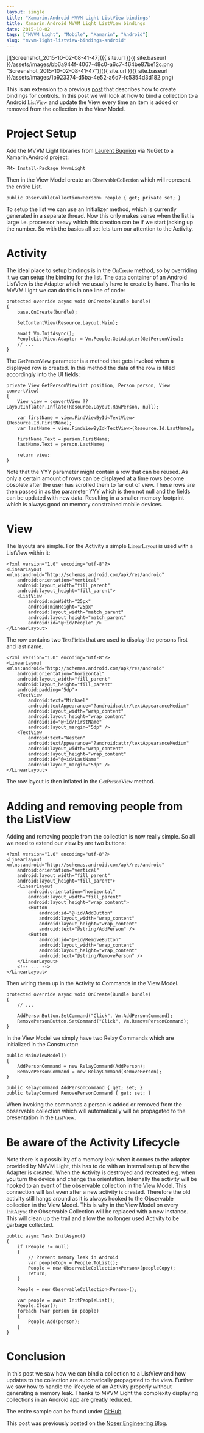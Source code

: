 ```yaml
---
layout: single
title: "Xamarin.Android MVVM Light ListView bindings"
title: Xamarin.Android MVVM Light ListView bindings
date: 2015-10-02
tags: ["MVVM Light", "Mobile", "Xamarin", "Android"]
slug: "mvvm-light-listview-bindings-android"
---
```


[![Screenshot_2015-10-02-08-41-47]({{ site.url }}{{ site.baseurl }}/assets/images/bb6a944f-4067-48c0-a6c7-464be87be12c.png "Screenshot_2015-10-02-08-41-47")]({{ site.url }}{{ site.baseurl }}/assets/images/1b923374-d5ba-4e52-a6d7-fc5354d3d182.png)
 
This is an extension to a previous [post](https://mallibone.com/post/xamarinandroid-and-mvvm-light-bindings) that describes how to create bindings for controls. In this post we will look at how to bind a collection to a Android <font face="Consolas">ListView</font> and update the View every time an item is added or removed from the collection in the View Model.
 
# Project Setup
 
Add the MVVM Light libraries from [Laurent Bugnion](http://www.galasoft.ch/) via NuGet to a Xamarin.Android project:


    PM> Install-Package MvvmLight


Then in the View Model create an <font face="Consolas">ObservableCollection</font> which will represent the entire List.


    public ObservableCollection<Person> People { get; private set; }


To setup the list we can use an Initializer method, which is currently generated in a separate thread. Now this only makes sense when the list is large i.e. processor heavy which this creation can be if we start jacking up the number. So with the basics all set lets turn our attention to the Activity.

# Activity

The ideal place to setup bindings is in the <font face="Consolas">OnCreate</font> method, so by overriding it we can setup the binding for the list. The data container of an Android ListView is the Adapter which we usually have to create by hand. Thanks to MVVM Light we can do this in one line of code:


    protected override async void OnCreate(Bundle bundle)
    {
        base.OnCreate(bundle);
    
        SetContentView(Resource.Layout.Main);
    
        await Vm.InitAsync();
        PeopleListView.Adapter = Vm.People.GetAdapter(GetPersonView);
        // ...
    }


The <font face="Consolas">GetPersonView</font> parameter is a method that gets invoked when a displayed row is created. In this method the data of the row is filled accordingly into the UI fields:


    private View GetPersonView(int position, Person person, View convertView)
    {
        View view = convertView ?? LayoutInflater.Inflate(Resource.Layout.RowPerson, null);
    
        var firstName = view.FindViewById<TextView>(Resource.Id.FirstName);
        var lastName = view.FindViewById<TextView>(Resource.Id.LastName);
    
        firstName.Text = person.FirstName;
        lastName.Text = person.LastName;
    
        return view;
    }


Note that the YYY parameter might contain a row that can be reused. As only a certain amount of rows can be displayed at a time rows become obsolete after the user has scrolled them to far out of view. These rows are then passed in as the parameter YYY which is then not null and the fields can be updated with new data. Resulting in a smaller memory footprint which is always good on memory constrained mobile devices.

# View

The layouts are simple. For the Activity a simple <font face="Consolas">LinearLayout</font> is used with a ListView within it:


    <?xml version="1.0" encoding="utf-8"?>
    <LinearLayout xmlns:android="http://schemas.android.com/apk/res/android"
        android:orientation="vertical"
        android:layout_width="fill_parent"
        android:layout_height="fill_parent">
        <ListView
            android:minWidth="25px"
            android:minHeight="25px"
            android:layout_width="match_parent"
            android:layout_height="match_parent"
            android:id="@+id/People" />
    </LinearLayout>


The row contains two <font face="Consolas">TextFields</font> that are used to display the persons first and last name.


    <?xml version="1.0" encoding="utf-8"?>
    <LinearLayout xmlns:android="http://schemas.android.com/apk/res/android"
        android:orientation="horizontal"
        android:layout_width="fill_parent"
        android:layout_height="fill_parent"
        android:padding="5dp">
        <TextView
            android:text="Michael"
            android:textAppearance="?android:attr/textAppearanceMedium"
            android:layout_width="wrap_content"
            android:layout_height="wrap_content"
            android:id="@+id/FirstName"
            android:layout_margin="5dp" />
        <TextView
            android:text="Westen"
            android:textAppearance="?android:attr/textAppearanceMedium"
            android:layout_width="wrap_content"
            android:layout_height="wrap_content"
            android:id="@+id/LastName"
            android:layout_margin="5dp" />
    </LinearLayout>


The row layout is then inflated in the <font face="Consolas">GetPersonView</font> method.

# Adding and removing people from the ListView

Adding and removing people from the collection is now really simple. So all we need to extend our view by are two buttons:


    <?xml version="1.0" encoding="utf-8"?>
    <LinearLayout xmlns:android="http://schemas.android.com/apk/res/android"
        android:orientation="vertical"
        android:layout_width="fill_parent"
        android:layout_height="fill_parent">
        <LinearLayout
            android:orientation="horizontal"
            android:layout_width="fill_parent"
            android:layout_height="wrap_content">
            <Button
                android:id="@+id/AddButton"
                android:layout_width="wrap_content"
                android:layout_height="wrap_content"
                android:text="@string/AddPerson" />
            <Button
                android:id="@+id/RemoveButton"
                android:layout_width="wrap_content"
                android:layout_height="wrap_content"
                android:text="@string/RemovePerson" />
        </LinearLayout>
        <!-- ... -->
    </LinearLayout>


Then wiring them up in the Activity to Commands in the View Model.


    protected override async void OnCreate(Bundle bundle)
    {
        // ...
    
        AddPersonButton.SetCommand("Click", Vm.AddPersonCommand);
        RemovePersonButton.SetCommand("Click", Vm.RemovePersonCommand);
    }


In the View Model we simply have two Relay Commands which are initialized in the Constructor:


    public MainViewModel()
    {
        AddPersonCommand = new RelayCommand(AddPerson);
        RemovePersonCommand = new RelayCommand(RemovePerson);
    }
    
    public RelayCommand AddPersonCommand { get; set; }
    public RelayCommand RemovePersonCommand { get; set; }


When invoking the commands a person is added or removed from the observable collection which will automatically will be propagated to the presentation in the <font face="Consolas">ListView</font>.

# 

# Be aware of the Activity Lifecycle

Note there is a possibility of a memory leak when it comes to the adapter provided by MVVM Light, this has to do with an internal setup of how the Adapter is created. When the Activity is destroyed and recreated e.g. when you turn the device and change the orientation. Internally the activity will be hooked to an event of the observable collection in the View Model. This connection will last even after a new activity is created. Therefore the old activity still hangs around as it is always hooked to the Observable collection in the View Model. This is why in the View Model on every <font face="Consolas">InitAsync</font> the Observable Collection will be replaced with a new instance. This will clean up the trail and allow the no longer used Activity to be garbage collected.


    public async Task InitAsync()
    {
        if (People != null)
        {
            // Prevent memory leak in Android
            var peopleCopy = People.ToList();
            People = new ObservableCollection<Person>(peopleCopy);
            return;
        }
    
        People = new ObservableCollection<Person>();
    
        var people = await InitPeopleList();
        People.Clear();
        foreach (var person in people)
        {
            People.Add(person);
        }
    }


# Conclusion

In this post we saw how we can bind a collection to a ListView and how updates to the collection are automatically propagated to the view. Further we saw how to handle the lifecycle of an Activity properly without generating a memory leak. Thanks to MVVM Light the complexity displaying collections in an Android app are greatly reduced.



The entire sample can be found under [GitHub](https://github.com/mallibone/MvvmLightSamples/tree/master/Android/MvvmLightListBindings.Droid).

This post was previously posted on the [Noser Engineering Blog](http://blog.noser.com/xamarin-android-mvvm-light-listview-bindings/).
